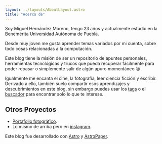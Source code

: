 ```yaml
---
layout: ../layouts/AboutLayout.astro
title: "Acerca de"
---
```


Soy Miguel Hernández Moreno, tengo 23 años y actualmente estudio en la Benemérita Universidad Autónoma de Puebla.

Desde muy joven me gusta aprender temas variados por mi cuenta, sobre todo cosas relacionadas a la computación.

Este blog tiene la misión de ser un repositorio de apuntes personales, herramientas tecnológicas y trucos que pueda recuperar fácilmente para poder repasar o simplemente salir de algún apuro momentáneo 😉

Igualmente me encanta el cine, la fotografía, leer ciencia ficción y escribir. Derivado a ello, también suelo compartir esos aprendizajes y descubrimientos en este blog, sin embargo puedes usar los [tags](/tags/) o el [buscador](/search/) para encontrar solo lo que te interese.

<!-- AstroPaper is a minimal, responsive and SEO-friendly Astro blog theme. I designed and crafted this based on [my personal blog](https://satnaing.dev/blog). -->
<!---->
<!-- This theme is aimed to be accessible out of the box. Light and dark mode are supported by -->
<!-- default and additional color schemes can also be configured. -->
<!---->
<!-- This theme is self-documented \_ which means articles/posts in this theme can also be considered as documentations. So, see the documentation for more info. -->

<!-- <div> -->
<!--   <img src="/assets/dev.svg" class="sm:w-1/2 mx-auto" alt="coding dev illustration"> -->
<!-- </div> -->

## Otros Proyectos

- <a href="https://miguehm.github.io/foto" target="_blank" rel="noopener noreferrer">Portafolio fotográfico</a>.
- Lo mismo de arriba pero en <a href="https://instagram.com/_miguehm" target="_blank" rel="noopener noreferrer">instagram</a>.

Este blog fue desarrollado con [Astro](https://astro.build) y [AstroPaper](https://github.com/satnaing/astro-paper).

<!-- This theme is written in vanilla JavaScript (+ TypeScript for type checking) and a little bit of ReactJS for some interactions. TailwindCSS is used for styling; and Markdown is used for blog contents. -->
<!---->
<!-- ## Features -->
<!---->
<!-- Here are certain features of this site. -->
<!---->
<!-- - fully responsive and accessible -->
<!-- - SEO-friendly -->
<!-- - light & dark mode -->
<!-- - fuzzy search -->
<!-- - super fast performance -->
<!-- - draft posts -->
<!-- - pagination -->
<!-- - sitemap & rss feed -->
<!-- - highly customizable -->
<!---->
<!-- If you like this theme, you can star/contribute to the [repo](https://github.com/satnaing/astro-paper).   -->
<!-- Or you can even give any feedback via my [email](mailto:contact@satnaing.dev). -->
